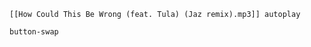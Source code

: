 ```audio-player
[[How Could This Be Wrong (feat. Tula) (Jaz remix).mp3]] autoplay
```

`button-swap`